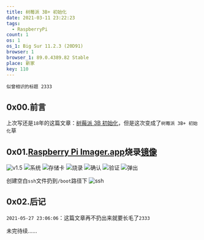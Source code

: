 ```yaml
---
title: 树莓派 3B+ 初始化
date: 2021-03-11 23:22:23
tags:
  - RaspberryPi
count: 1
os: 1
os_1: Big Sur 11.2.3 (20D91)
browser: 1
browser_1: 89.0.4389.82 Stable
place: 新家
key: 110
---
```

    似曾相识的标题 2333
<!-- more -->
## 0x00.前言
上次写还是`18`年的这篇文章：[树莓派 3B 初始化](../Raspberry-Pi-3-Model-B/init.html)，但是这次变成了`树莓派 3B+ 初始化`草

## 0x01.[Raspberry Pi Imager.app](https://www.raspberrypi.org/software/)烧录[镜像](https://www.raspberrypi.org/software/operating-systems/)
![v1.5](https://i1.yuangezhizao.cn/macOS/QQ20210306-150222@2x.png!webp)
![系统](https://i1.yuangezhizao.cn/macOS/QQ20210306-150410@2x.png!webp)
![存储卡](https://i1.yuangezhizao.cn/macOS/QQ20210306-150511@2x.png!webp)
![烧录](https://i1.yuangezhizao.cn/macOS/QQ20210306-150519@2x.png!webp)
![确认](https://i1.yuangezhizao.cn/macOS/QQ20210306-150528@2x.png!webp)
![验证](https://i1.yuangezhizao.cn/macOS/QQ20210306-151043@2x.png!webp)
![弹出](https://i1.yuangezhizao.cn/macOS/QQ20210306-151317@2x.png!webp)

创建空白`ssh`文件扔到`/boot`路径下
![ssh](https://i1.yuangezhizao.cn/macOS/QQ20210306-152131@2x.png!webp)

## 0x02.后记
`2021-05-27 23:06:06`：这篇文章再不扔出来就要长毛了`2333`

未完待续……